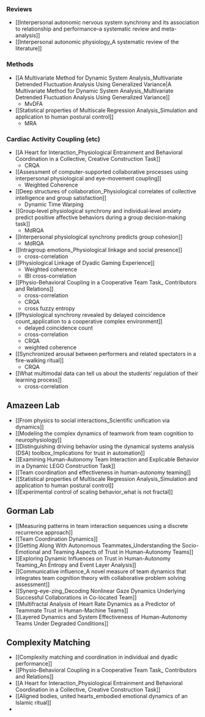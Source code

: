 

### Reviews
- [[Interpersonal autonomic nervous system synchrony and its association to relationship and performance–a systematic review and meta-analysis]]
- [[Interpersonal autonomic physiology_A systematic review of the literature]]

### Methods
- [[A Multivariate Method for Dynamic System Analysis_Multivariate Detrended Fluctuation Analysis Using Generalized Variance|A Multivariate Method for Dynamic System Analysis_Multivariate Detrended Fluctuation Analysis Using Generalized Variance]]
	- MvDFA
- [[Statistical properties of Multiscale Regression Analysis_Simulation and application to human postural control]]
	- MRA

### Cardiac Activity Coupling (etc)
- [[A Heart for Interaction_Physiological Entrainment and Behavioral Coordination in a Collective, Creative Construction Task]]
	- CRQA
- [[Assessment of computer-supported collaborative processes using interpersonal physiological and eye-movement coupling]]
	- Weighted Coherence
- [[Deep structures of collaboration_Physiological correlates of collective intelligence and group satisfaction]]
	- Dynamic Time Warping
- [[Group‐level physiological synchrony and individual‐level anxiety predict positive affective behaviors during a group decision‐making task]]
	- MdRQA
- [[Interpersonal physiological synchrony predicts group cohesion]]
	- MdRQA
- [[Intragroup emotions_Physiological linkage and social presence]]
	- cross-correlation
- [[Physiological Linkage of Dyadic Gaming Experience]]
	- Weighted coherence
	- IBI cross-correlation
- [[Physio-Behavioral Coupling in a Cooperative Team Task_ Contributors and Relations]]
	- cross-correlation
	- CRQA
	- cross fuzzy entropy
- [[Physiological synchrony revealed by delayed coincidence count_application to a cooperative complex environment]]
	- delayed coincidence count
	- cross-correlation
	- CRQA
	- weighted coherence
- [[Synchronized arousal between performers and related spectators in a fire-walking ritual]]
	- CRQA
- [[What multimodal data can tell us about the students’ regulation of their learning process]]
	- cross-correlation
## Amazeen Lab
- [[From physics to social interactions_Scientific unification via dynamics]]
- [[Modeling the complex dynamics of teamwork from team cognition to neurophysiology]]
- [[Distinguishing driving behavior using the dynamical systems analysis (DSA) toolbox_Implications for trust in automation]]
- [[Examining Human-Autonomy Team Interaction and Explicable Behavior in a Dynamic LEGO Construction Task]]
- [[Team coordination and effectiveness in human-autonomy teaming]]
- [[Statistical properties of Multiscale Regression Analysis_Simulation and application to human postural control]]
- [[Experimental control of scaling behavior_what is not fractal]]

## Gorman Lab
- [[Measuring patterns in team interaction sequences using a discrete recurrence approach]]
- [[Team Coordination Dynamics]]
- [[Getting Along With Autonomous Teammates_Understanding the Socio-Emotional and Teaming Aspects of Trust in Human-Autonomy Teams]]
- [[Exploring Dynamic Influences on Trust in Human-Autonomy Teaming_An Entropy and Event Layer Analysis]]
- [[Communicative influence_A novel measure of team dynamics that integrates team cognition theory with collaborative problem solving assessment]]
- [[Synerg-eye-zing_Decoding Nonlinear Gaze Dynamics Underlying Successful Collaborations in Co-located Team]]
- [[Multifractal Analysis of Heart Rate Dynamics as a Predictor of Teammate Trust in Human-Machine Teams]]
- [[Layered Dynamics and System Effectiveness of Human-Autonomy Teams Under Degraded Conditions]]
## Complexity Matching
- [[Complexity matching and coordination in individual and dyadic performance]]
- [[Physio-Behavioral Coupling in a Cooperative Team Task_ Contributors and Relations]]
- [[A Heart for Interaction_Physiological Entrainment and Behavioral Coordination in a Collective, Creative Construction Task]]
- [[Aligned bodies, united hearts_embodied emotional dynamics of an Islamic ritual]]
- 